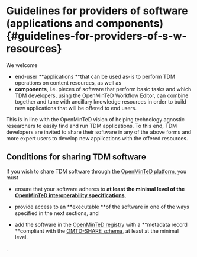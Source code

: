 # ​Guidelines for providers of software \(applications and components\) {#guidelines-for-providers-of-s-w-resources}

We welcome 
* end-user **applications **that can be used as-is to perform TDM operations on content resources, as well as
* **components**, i.e. pieces of software that perform basic tasks and which TDM developers, using the OpenMinTeD Workflow Editor, can combine together and tune with ancillary knowledge resources in order to build new applications that will be offered to end users.

This is in line with the OpenMinTeD vision of helping technology agnostic researchers to easily find and run TDM applications. To this end, TDM developers are invited to share their software in any of the above forms and more expert users to develop new applications with the offered resources.

## Conditions for sharing TDM software
If you wish to share TDM software through the [OpenMinTeD platform](https://services.openminted.eu/home), you must

* ensure that your software adheres to **at least the minimal level of the [OpenMinTeD interoperability specifications](/guidelines_for_providers_of_sw_resources/how-to-make-your-components-interoperable.md)**,

* provide access to an **executable **of the software in one of the ways specified in the next sections, and

* add the software in the [OpenMinTeD registry](https://services.openminted.eu/resourceRegistration/component) with a **metadata record **compliant with the  [OMTD-SHARE schema](/guidelines_for_providers_of_sw_resources/recommended_schema_for_sw_resources.md), at least at the minimal level.

.

